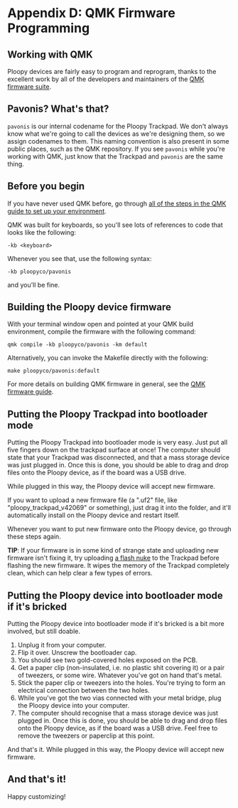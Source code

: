 # Appendix D: QMK Firmware Programming


## Working with QMK

Ploopy devices are fairly easy to program and reprogram, thanks to the excellent work by all of the developers and maintainers of the [QMK firmware suite](https://github.com/qmk/qmk_firmware).

## Pavonis? What's that?

`pavonis` is our internal codename for the Ploopy Trackpad. We don't always know what we're going to call the devices as we're designing them, so we assign codenames to them. This naming convention is also present in some public places, such as the QMK repository. If you see `pavonis` while you're working with QMK, just know that the Trackpad and `pavonis` are the same thing.

## Before you begin

If you have never used QMK before, go through [all of the steps in the QMK guide to set up your environment](https://docs.qmk.fm/#/newbs_getting_started).

QMK was built for keyboards, so you'll see lots of references to code that looks like the following:

`-kb <keyboard>`

Whenever you see that, use the following syntax:

`-kb ploopyco/pavonis`

and you'll be fine.

## Building the Ploopy device firmware

With your terminal window open and pointed at your QMK build environment, compile the firmware with the following command:

`qmk compile -kb ploopyco/pavonis -km default`

Alternatively, you can invoke the Makefile directly with the following:

`make ploopyco/pavonis:default`

For more details on building QMK firmware in general, see the [QMK firmware guide](https://docs.qmk.fm/#/newbs_building_firmware).

## Putting the Ploopy Trackpad into bootloader mode

Putting the Ploopy Trackpad into bootloader mode is very easy. Just put all five fingers down on the trackpad surface at once! The computer should state that your Trackpad was disconnected, and that a mass storage device was just plugged in. Once this is done, you should be able to drag and drop files onto the Ploopy device, as if the board was a USB drive.

While plugged in this way, the Ploopy device will accept new firmware.

If you want to upload a new firmware file (a ".uf2" file, like "ploopy_trackpad_v42069" or something), just drag it into the folder, and it'll automatically install on the Ploopy device and restart itself.

Whenever you want to put new firmware onto the Ploopy device, go through these steps again.

**TIP**: If your firmware is in some kind of strange state and uploading new firmware isn't fixing it, try uploading [a flash nuke](https://learn.adafruit.com/getting-started-with-raspberry-pi-pico-circuitpython/circuitpython#flash-resetting-uf2-3083182) to the Trackpad before flashing the new firmware. It wipes the memory of the Trackpad completely clean, which can help clear a few types of errors.

## Putting the Ploopy device into bootloader mode if it's bricked

Putting the Ploopy device into bootloader mode if it's bricked is a bit more involved, but still doable.

1. Unplug it from your computer.
2. Flip it over. Unscrew the bootloader cap.
3. You should see two gold-covered holes exposed on the PCB.
4. Get a paper clip (non-insulated, i.e. no plastic shit covering it) or a pair of tweezers, or some wire. Whatever you've got on hand that's metal.
5. Stick the paper clip or tweezers into the holes. You're trying to form an electrical connection between the two holes.
6. While you've got the two vias connected with your metal bridge, plug the Ploopy device into your computer.
7. The computer should recognise that a mass storage device was just plugged in. Once this is done, you should be able to drag and drop files onto the Ploopy device, as if the board was a USB drive. Feel free to remove the tweezers or paperclip at this point.

And that's it. While plugged in this way, the Ploopy device will accept new firmware.

## And that's it!

Happy customizing!

